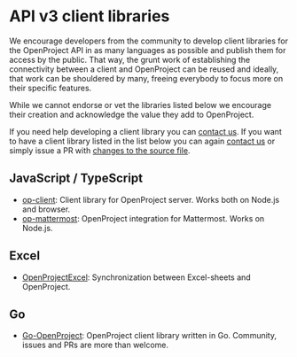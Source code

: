 # API v3 client libraries

We encourage developers from the community to develop client libraries for the OpenProject API in as many languages as possible and publish them for access by the public. That way, the grunt work of establishing the connectivity between a client and OpenProject can be reused and ideally, that work can be shouldered by many, freeing everybody to focus more on their specific features.

While we cannot endorse or vet the libraries listed below we encourage their creation and acknowledge the value they add to OpenProject.

If you need help developing a client library you can [contact us](mailto:support@openproject.com). If you want to have a client library listed in the list below you can again [contact us](mailto:support@openproject.com) or simply issue a PR with [changes to the source file](https://github.com/opf/openproject/blob/dev/docs/api/apiv3/client-libraries/README.md).


## JavaScript / TypeScript

* [op-client](https://www.npmjs.com/package/op-client): Client library for OpenProject server. Works both on Node.js and browser.
* [op-mattermost](https://www.npmjs.com/package/@girish17/op-mattermost): OpenProject integration for Mattermost. Works on Node.js.

## Excel

* [OpenProjectExcel](https://github.com/opf/OpenProjectExcel): Synchronization between Excel-sheets and OpenProject.

## Go

* [Go-OpenProject](https://github.com/manuelbcd/go-openproject): OpenProject client library written in Go. Community, issues and PRs are more than welcome.
